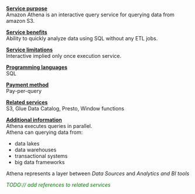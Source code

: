 <u>**Service purpose**</u> <br />
Amazon Athena is an interactive query service for querying data from amazon S3.

<u>**Service benefits**</u> <br />
Ability to quickly analyze data using SQL without any ETL jobs. 

<u>**Service limitations**</u> <br />
Interactive implied only once execution service.

<u>**Programming languages**</u> <br />
SQL

<u>**Payment method**</u> <br />
Pay-per-query

<u>**Related services**</u> <br />
S3, Glue Data Catalog, Presto, Window functions

<u>**Additional information**</u> <br />
Athena executes queries in parallel. <br />
Athena can querying data from:
 * data lakes
 * data warehouses
 * transactional systems
 * big data frameworks

Athena represents a layer between *Data Sources* and *Analytics and BI tools*

<span style="color: green">*TODO:// add references to related services*</span>